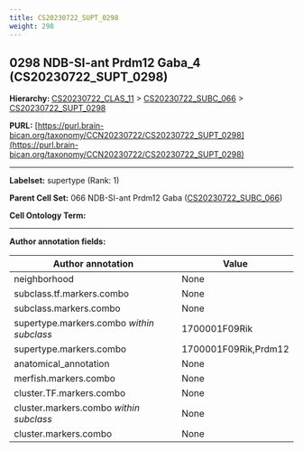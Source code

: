```yaml
---
title: CS20230722_SUPT_0298
weight: 298
---
```

## 0298 NDB-SI-ant Prdm12 Gaba_4 (CS20230722_SUPT_0298)
<b>Hierarchy: </b>
[CS20230722_CLAS_11](../CS20230722_CLAS_11) >
[CS20230722_SUBC_066](../CS20230722_SUBC_066) >
[CS20230722_SUPT_0298](../CS20230722_SUPT_0298)

**PURL:** [https://purl.brain-bican.org/taxonomy/CCN20230722/CS20230722_SUPT_0298](https://purl.brain-bican.org/taxonomy/CCN20230722/CS20230722_SUPT_0298)

---


**Labelset:** supertype (Rank: 1)

**Parent Cell Set:** 066 NDB-SI-ant Prdm12 Gaba ([CS20230722_SUBC_066](../CS20230722_SUBC_066))



**Cell Ontology Term:** 

[MARKER GENES.]: #


---

[TRANSFERRED ANNOTATIONS.]: #


[AUTHOR ANNOTATION FIELDS.]: #


**Author annotation fields:**

| Author annotation | Value |
|-------------------|-------|
|neighborhood|None|
|subclass.tf.markers.combo|None|
|subclass.markers.combo|None|
|supertype.markers.combo _within subclass_|1700001F09Rik|
|supertype.markers.combo|1700001F09Rik,Prdm12|
|anatomical_annotation|None|
|merfish.markers.combo|None|
|cluster.TF.markers.combo|None|
|cluster.markers.combo _within subclass_|None|
|cluster.markers.combo|None|
